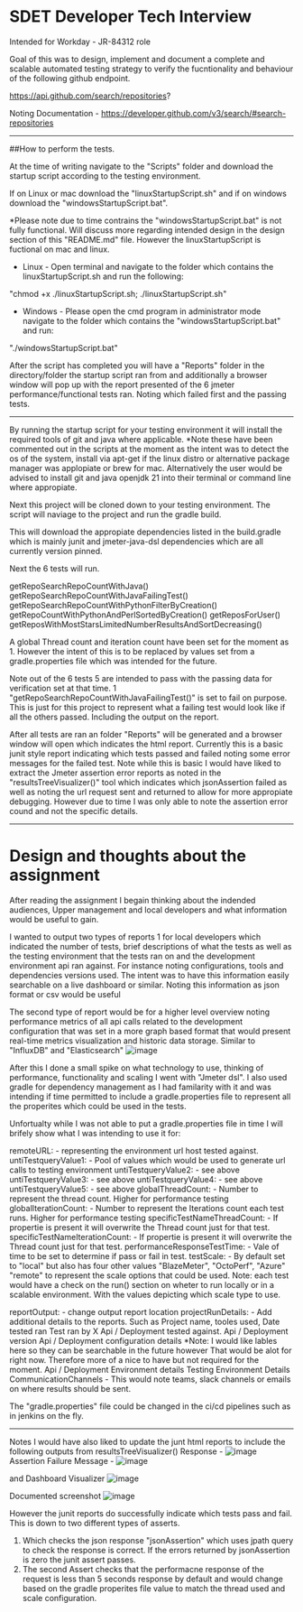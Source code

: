 # SDET Developer Tech Interview
Intended for Workday - JR-84312 role

Goal of this was to design, implement and document a complete and scalable automated testing strategy to verify the fucntionality and behaviour
of the following github endpoint. 

https://api.github.com/search/repositories?

Noting Documentation - 
https://developer.github.com/v3/search/#search-repositories

----
##How to perform the tests. 

At the time of writing navigate to the "Scripts" folder and download the startup script according to the testing environment.

If on Linux or mac download the "linuxStartupScript.sh" and if on windows download the "windowsStartupScript.bat".

*Please note due to time contrains the "windowsStartupScript.bat" is not fully functional. Will discuss more regarding intended design
in the design section of this "README.md" file. However the linuxStartupScript is fuctional on mac and linux.

- Linux -
Open terminal and navigate to the folder which contains the linuxStartupScript.sh and run the following:

"chmod +x ./linuxStartupScript.sh; ./linuxStartupScript.sh"

- Windows -
Please open the cmd program in administrator mode navigate to the folder which contains the "windowsStartupScript.bat"
and run:

"./windowsStartupScript.bat"

After the script has completed you will have a "Reports" folder in the directory/folder the startup script ran from and additionally 
a browser window will pop up with the report presented of the 6 jmeter performance/functional tests ran. Noting which failed first and the passing tests.

--------------

By running the startup script for your testing environment it will install the required tools of git and java where applicable.
*Note these have been commented out in the scripts at the moment as the intent was to detect the os of the system, install via apt-get
if the linux distro or alternative package manager was applopiate or brew for mac. Alternatively the user would be advised to install 
git and java openjdk 21 into their terminal or command line where appropiate.

Next this project will be cloned down to your testing environment. The script will naviage to the project and run the gradle build.

This will download the appropiate dependencies listed in the build.gradle which is mainly junit and jmeter-java-dsl dependencies
which are all currently version pinned. 

Next the 6 tests will run. 

getRepoSearchRepoCountWithJava()
getRepoSearchRepoCountWithJavaFailingTest()
getRepoSearchRepoCountWithPythonFilterByCreation()
getRepoCountWithPythonAndPerlSortedByCreation()
getReposForUser()
getReposWithMostStarsLimitedNumberResultsAndSortDecreasing()

A global Thread count and iteration count have been set for the moment as 1. 
However the intent of this is to be replaced by values set from a gradle.properties file which was intended for the future. 

Note out of the 6 tests 5 are intended to pass with the passing data for verification set at that time. 
1 "getRepoSearchRepoCountWithJavaFailingTest()" is set to fail on purpose. This is just for this project to represent what a failing test would look like
if all the others passed. Including the output on the report. 

After all tests are ran an folder "Reports" will be generated and a browser window will open which indicates the html report. 
Currently this is a basic junit style report indicating which tests passed and failed noting some error messages for the failed test. 
Note while this is basic I would have liked to extract the Jmeter assertion error reports as noted in the "resultsTreeVisualizer()" tool which indicates which 
jsonAssertion failed as well as noting the url request sent and returned to allow for more appropiate debugging. However due to time I was only able to note the
assertion error cound and not the specific details. 

------------------
# Design and thoughts about the assignment
After reading the assignment I begain thinking about the indended audiences, Upper management and local developers and what information would be useful to gain. 

I wanted to output two types of reports 1 for local developers which indicated the number of tests, brief descriptions of what the tests as well as the testing environment 
that the tests ran on and the development environment api ran against. For instance noting configurations, tools and dependencies versions used. The intent was to have this 
information easily searchable on a live dashboard or similar. Noting this information as json format or csv would be useful

The second type of report would be for a higher level overview noting performance metrics of all api calls related to the development configuration that was set in a more graph based format
that would present real-time metrics visualization and historic data storage. Similar to "InfluxDB" and "Elasticsearch"
![image](https://github.com/SeanFitz1919/sdetTechJmeter/assets/157889810/cdfc92b2-a832-448a-a7a1-665c51de5bba)

After this I done a small spike on what technology to use, thinking of performance, functionality and scaling I went with "Jmeter dsl".
I also used gradle for dependency management as I had familarity with it and was intending if time permitted to include a gradle.properties file
to represent all the properites which could be used in the tests. 

Unfortualty while I was not able to put a gradle.properties file in time I will brifely show what I was intending to use it for:

remoteURL: - representing the environment url host tested against.
untiTestqueryValue1: - Pool of values which would be used to generate url calls to testing environment 
untiTestqueryValue2: - see above
untiTestqueryValue3: - see above
untiTestqueryValue4: - see above
untiTestqueryValue5: - see above
globalThreadCount: - Number to represent the thread count. Higher for performance testing
globalIterationCount: - Number to represent the Iterations count each test runs. Higher for performance testing
specificTestNameThreadCount: - If propertie is present it will overwrite the Thread count just for that test.
specificTestNameIterationCount: - If propertie is present it will overwrite the Thread count just for that test.
performanceResponseTestTime: - Vale of time to be set to determine if pass or fail in test. 
testScale: - By default set to "local" but also has four other values "BlazeMeter", "OctoPerf", "Azure" "remote" to represent the scale options that could be used. 
            Note: each test would have a check on the run() section on wheter to run locally or in a scalable environment. With the values depicting which scale type to use. 

reportOutput: - change output report location
projectRunDetails: - Add additional details to the reports. Such as
                  Project name, 
                  tooles used,
                  Date tested ran
                  Test ran by X
                  Api / Deployment tested against. 
                  Api / Deployment version
                  Api / Deployment configuration details *Note: I would like lables here so they can be searchable in the future however That would be alot for right now. Therefore more of a nice to have but not required for the moment. 
                  Api / Deployment Environment details
                  Testing Environment Details
                  CommunicationChannels - This would note teams, slack channels or emails on where results should be sent. 

The "gradle.properties" file could be changed in the ci/cd pipelines such as in jenkins on the fly.

----
Notes I would have also liked to update the junt html reports to include the following outputs from resultsTreeVisualizer()
Response -
![image](https://github.com/SeanFitz1919/sdetTechJmeter/assets/157889810/b0339208-e146-4dec-9d46-b65c50abb14d)
Assertion Failure Message -
![image](https://github.com/SeanFitz1919/sdetTechJmeter/assets/157889810/1a2cdd94-e3f4-4822-bd52-1178f28f9daa)


and Dashboard Visualizer
![image](https://github.com/SeanFitz1919/sdetTechJmeter/assets/157889810/91f3c9a8-2647-44ee-91e6-20a2e2475b30)

Documented screenshot
![image](https://github.com/SeanFitz1919/sdetTechJmeter/assets/157889810/a3dbd1fb-cb12-41fc-9b96-0428d576d9ea)

However the junit reports do successfully indicate which tests pass and fail. This is down to two different types of asserts.
1) Which checks the json response "jsonAssertion" which uses jpath query to check the response is correct. If the errors returned by jsonAssertion is zero the junit assert passes.
2) The second Assert checks that the performacne response of the request is less than 5 seconds response by default and would change based on the gradle properites file value to match the thread used and scale configuration. 






